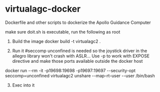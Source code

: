 # virtualagc-docker
Dockerfile and other scripts to dockerize the Apollo Guidance Computer

make sure doit.sh is executable, run the following as root

1. Build the image
docker build -t virtualagc2 .

2. Run it
#seccomp unconfined is needed so the joystick driver in the allegro library won't crash with ASLR...  Use -p to work with EXPOSE directive and make those ports available outside the docker host

docker run --rm -it -p19698:19698 -p19697:19697 --security-opt seccomp=unconfined virtualagc2 unshare --map-rt-user --user /bin/bash



3. Exec into it


